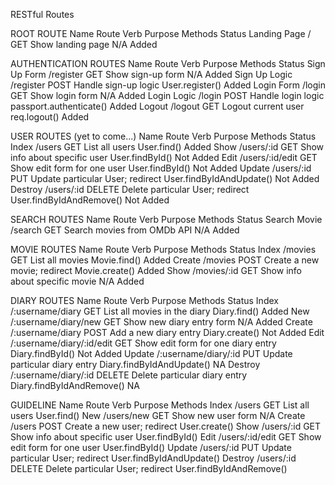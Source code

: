 RESTful Routes

ROOT ROUTE
Name              Route             Verb     Purpose                               Methods     Status
Landing Page      /                 GET      Show landing page                     N/A         Added


AUTHENTICATION ROUTES
Name          Route             Verb     Purpose                               Methods                    Status
Sign Up Form  /register         GET      Show sign-up form                     N/A                        Added
Sign Up Logic /register         POST     Handle sign-up logic                  User.register()            Added
Login Form    /login            GET      Show login form                       N/A                        Added
Login Logic   /login            POST     Handle login logic                    passport.authenticate()    Added
Logout        /logout           GET      Logout current user                   req.logout()               Added


USER ROUTES (yet to come...)
Name          Route             Verb     Purpose                               Methods                    Status
Index         /users            GET      List all users                        User.find()                Added
Show          /users/:id        GET      Show info about specific user         User.findById()            Not Added
Edit          /users/:id/edit   GET      Show edit form for one user           User.findById()            Not Added
Update        /users/:id        PUT      Update particular User; redirect      User.findByIdAndUpdate()   Not Added
Destroy       /users/:id        DELETE   Delete particular User; redirect      User.findByIdAndRemove()   Not Added


SEARCH ROUTES
Name          Route             Verb     Purpose                               Methods   Status
Search Movie  /search           GET      Search movies from OMDb API           N/A       Added


MOVIE ROUTES
Name          Route              Verb     Purpose                              Methods           Status
Index         /movies            GET      List all movies                      Movie.find()      Added
Create        /movies            POST     Create a new movie; redirect         Movie.create()    Added
Show          /movies/:id        GET      Show info about specific movie       N/A               Added


DIARY ROUTES
Name          Route                       Verb     Purpose                              Methods            Status
Index         /:username/diary            GET      List all movies in the diary         Diary.find()       Added
New           /:username/diary/new        GET      Show new diary entry form            N/A                Added
Create        /:username/diary            POST     Add a new diary entry                Diary.create()     Not Added
Edit          /:username/diary/:id/edit   GET      Show edit form for one diary entry   Diary.findById()   Not Added
Update        /:username/diary/:id        PUT      Update particular diary entry        Diary.findByIdAndUpdate() NA
Destroy       /:username/diary/:id        DELETE   Delete particular diary entry        Diary.findByIdAndRemove() NA




GUIDELINE
Name              Route             Verb     Purpose                               Methods
Index             /users            GET      List all users                        User.find()
New               /users/new        GET      Show new user form                    N/A
Create            /users            POST     Create a new user; redirect           User.create()
Show              /users/:id        GET      Show info about specific user         User.findById()
Edit              /users/:id/edit   GET      Show edit form for one user           User.findById()
Update            /users/:id        PUT      Update particular User; redirect      User.findByIdAndUpdate()
Destroy           /users/:id        DELETE   Delete particular User; redirect      User.findByIdAndRemove()
